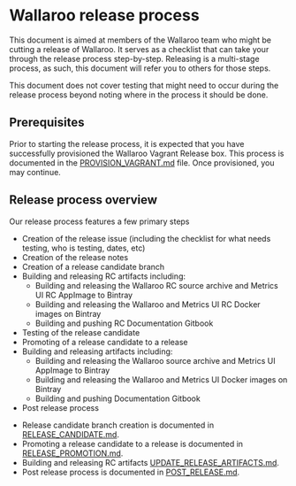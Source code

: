 # Wallaroo release process

This document is aimed at members of the Wallaroo team who might be cutting a release of Wallaroo. It serves as a checklist that can take your through the release process step-by-step. Releasing is a multi-stage process, as such, this document will refer you to others for those steps.

This document does not cover testing that might need to occur during the release process beyond noting where in the process it should be done.

## Prerequisites

Prior to starting the release process, it is expected that you have successfully provisioned the Wallaroo Vagrant Release box. This process is documented in the [PROVISION_VAGRANT.md](PROVISION_VAGRANT.md) file. Once provisioned, you may continue.

## Release process overview

Our release process features a few primary steps

* Creation of the release issue (including the checklist for what needs testing, who is testing, dates, etc)
* Creation of the release notes
* Creation of a release candidate branch
* Building and releasing RC artifacts including:
  * Building and releasing the Wallaroo RC source archive and Metrics UI RC AppImage to Bintray
  * Building and releasing the Wallaroo and Metrics UI RC Docker images on Bintray
  * Building and pushing RC Documentation Gitbook
* Testing of the release candidate
* Promoting of a release candidate to a release
* Building and releasing artifacts including:
  * Building and releasing the Wallaroo source archive and Metrics UI AppImage to Bintray
  * Building and releasing the Wallaroo and Metrics UI Docker images on Bintray
  * Building and pushing Documentation Gitbook
* Post release process

- Release candidate branch creation is documented in [RELEASE_CANDIDATE.md](RELEASE_CANDIDATE.md).
- Promoting a release candidate to a release is documented in [RELEASE_PROMOTION.md](RELEASE_PROMOTION.md).
- Building and releasing RC artifacts [UPDATE_RELEASE_ARTIFACTS.md](UPDATE_RELEASE_ARTIFACTS.md).
- Post release process is documented in [POST_RELEASE.md](POST_RELEASE.md).

